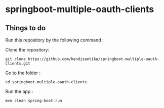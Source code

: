 # springboot-multiple-oauth-clients

## Things to do
Run this repository by the following command :

Clone the repository:
```
git clone https://github.com/hendisantika/springboot-multiple-oauth-clients.git
```

Go to the folder :
```
cd springboot-multiple-oauth-clients
```

Run the app :
```
mvn clean spring-boot:run
```